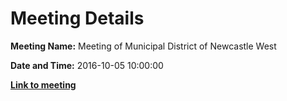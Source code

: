 # Meeting Details

**Meeting Name:** Meeting of Municipal District of Newcastle West

**Date and Time:** 2016-10-05 10:00:00

**<a href="https://www.limerick.ie/council/whats-on/meeting-municipal-district-newcastle-west-0" target="_blank">Link to meeting</a>**
